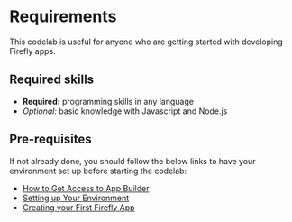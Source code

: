 # Requirements

This codelab is useful for anyone who are getting started with developing Firefly apps.

## Required skills

* **Required:** programming skills in any language
* *Optional:* basic knowledge with Javascript and Node.js

## Pre-requisites

If not already done, you should follow the below links to have your environment set up before starting the codelab:

* [How to Get Access to App Builder](../../overview/getting_access.md)
* [Setting up Your Environment](../../getting_started/index.md)
* [Creating your First Firefly App](../../getting_started/first_app.md)